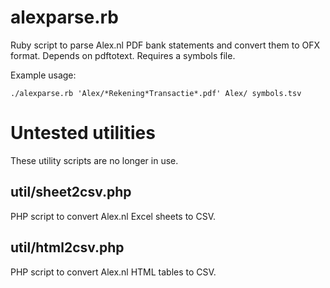 # alexparse.rb

Ruby script to parse Alex.nl PDF bank statements and convert them to OFX 
format. Depends on pdftotext. Requires a symbols file.

Example usage:

	./alexparse.rb 'Alex/*Rekening*Transactie*.pdf' Alex/ symbols.tsv

# Untested utilities

These utility scripts are no longer in use.

## util/sheet2csv.php

PHP script to convert Alex.nl Excel sheets to CSV.

## util/html2csv.php

PHP script to convert Alex.nl HTML tables to CSV.
